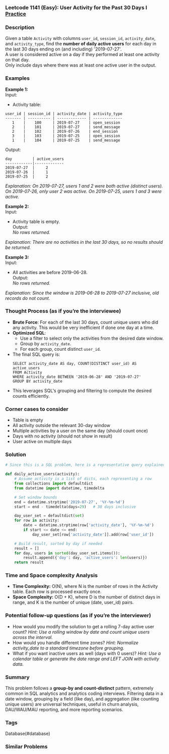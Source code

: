 ### Leetcode 1141 (Easy): User Activity for the Past 30 Days I [Practice](https://leetcode.com/problems/user-activity-for-the-past-30-days-i)

### Description  
Given a table `Activity` with columns `user_id`, `session_id`, `activity_date`, and `activity_type`, find the **number of daily active users** for each day in the last 30 days ending on (and including) '2019-07-27'.  
A user is considered active on a day if they performed at least one activity on that day.  
Only include days where there was at least one active user in the output.

### Examples  

**Example 1:**  
Input:  
- Activity table:  
```
user_id | session_id | activity_date | activity_type
------- | ---------- | ------------- | -------------
   1    |    100     | 2019-07-27    | open_session
   2    |    101     | 2019-07-27    | send_message
   2    |    102     | 2019-07-26    | end_session
   3    |    103     | 2019-07-25    | open_session
   1    |    104     | 2019-07-25    | send_message
```
Output:  
```
day         | active_users
------------|-------------
2019-07-27  |     2
2019-07-26  |     1
2019-07-25  |     2
```
*Explanation: On 2019-07-27, users 1 and 2 were both active (distinct users). On 2019-07-26, only user 2 was active. On 2019-07-25, users 1 and 3 were active.*

**Example 2:**  
Input:  
- Activity table is empty.  
Output:  
*No rows returned.*

*Explanation: There are no activities in the last 30 days, so no results should be returned.*

**Example 3:**  
Input:  
- All activities are before 2019-06-28.  
Output:  
*No rows returned.*

*Explanation: Since the window is 2019-06-28 to 2019-07-27 inclusive, old records do not count.*

### Thought Process (as if you’re the interviewee)  
- **Brute Force**: For each of the last 30 days, count unique users who did any activity. This would be very inefficient if done one day at a time.
- **Optimized SQL**: 
  - Use a filter to select only the activities from the desired date window.
  - Group by `activity_date`.
  - For each group, count distinct `user_id`.
- The final SQL query is:
  ```
  SELECT activity_date AS day, COUNT(DISTINCT user_id) AS active_users
  FROM Activity
  WHERE activity_date BETWEEN '2019-06-28' AND '2019-07-27'
  GROUP BY activity_date
  ```
- This leverages SQL's grouping and filtering to compute the desired counts efficiently.

### Corner cases to consider  
- Table is empty
- All activity outside the relevant 30-day window
- Multiple activities by a user on the same day (should count once)
- Days with no activity (should not show in result)
- User active on multiple days

### Solution

```python
# Since this is a SQL problem, here is a representative query explained with Python pseudo-SQL logic for clarity:

def daily_active_users(activity):
    # Assume activity is a list of dicts, each representing a row
    from collections import defaultdict
    from datetime import datetime, timedelta

    # Set window bounds
    end = datetime.strptime('2019-07-27', '%Y-%m-%d')
    start = end - timedelta(days=29)   # 30 days inclusive

    day_user_set = defaultdict(set)
    for row in activity:
        date = datetime.strptime(row['activity_date'], '%Y-%m-%d')
        if start <= date <= end:
            day_user_set[row['activity_date']].add(row['user_id'])

    # Build result, sorted by day if needed
    result = []
    for day, users in sorted(day_user_set.items()):
        result.append({'day': day, 'active_users': len(users)})
    return result
```

### Time and Space complexity Analysis  

- **Time Complexity:** O(N), where N is the number of rows in the Activity table. Each row is processed exactly once.
- **Space Complexity:** O(D + K), where D is the number of distinct days in range, and K is the number of unique (date, user_id) pairs.

### Potential follow-up questions (as if you’re the interviewer)  

- How would you modify the solution to get a rolling 7-day active user count?
  *Hint: Use a rolling window by date and count unique users across the interval.*
- How would you handle different time zones?
  *Hint: Normalize activity_date to a standard timezone before grouping.*
- What if you want inactive users as well (days with 0 users)?
  *Hint: Use a calendar table or generate the date range and LEFT JOIN with activity data.*

### Summary
This problem follows a **group-by and count-distinct** pattern, extremely common in SQL analytics and analytics coding interviews. Filtering data in a date window, grouping by a field (like day), and aggregation (like counting unique users) are universal techniques, useful in churn analysis, DAU/WAU/MAU reporting, and more reporting scenarios.

### Tags
Database(#database)

### Similar Problems
